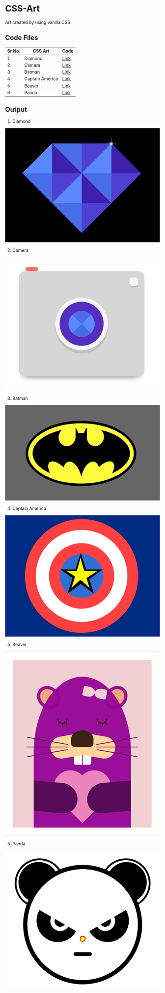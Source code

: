 # CSS-Art
Art created by using vanilla CSS

## Code Files
|Sr No. | CSS Art | Code |
|-------|---------|------|
| 1 | Diamond | [Link](https://github.com/AdyaTech/CSS-Art/tree/main/Diamond) |
| 2 | Camera | [Link](https://github.com/AdyaTech/CSS-Art/tree/main/Camera) |
| 3 | Batman | [Link](https://github.com/AdyaTech/CSS-Art/tree/main/Batman) |
| 4 | Captain America | [Link](https://github.com/AdyaTech/CSS-Art/tree/main/Captain%20America) |
| 5 | Beaver | [Link](https://github.com/AdyaTech/CSS-Art/tree/main/Beaver) |
| 6 | Panda | [Link](https://github.com/AdyaTech/CSS-Art/tree/main/Panda) |

## Output
1. Diamond

![This is the Diamond output](https://github.com/AdyaTech/CSS-Art/blob/main/Diamond/Diamond.png)



2. Camera

![This is the Camera output](https://github.com/AdyaTech/CSS-Art/blob/main/Camera/camera.png)



3. Batman

![This is the Batman output](https://github.com/AdyaTech/CSS-Art/blob/main/Batman/Batman.png)




4. Captain America

![This is the Captain America output](https://github.com/AdyaTech/CSS-Art/blob/main/Captain%20America/output.png)




5. Beaver

![This is the Beaver output](https://github.com/AdyaTech/CSS-Art/blob/main/Beaver/Beaver.png)




5. Panda

![This is the Panda output](https://github.com/AdyaTech/CSS-Art/blob/main/Panda/Panda.png)
